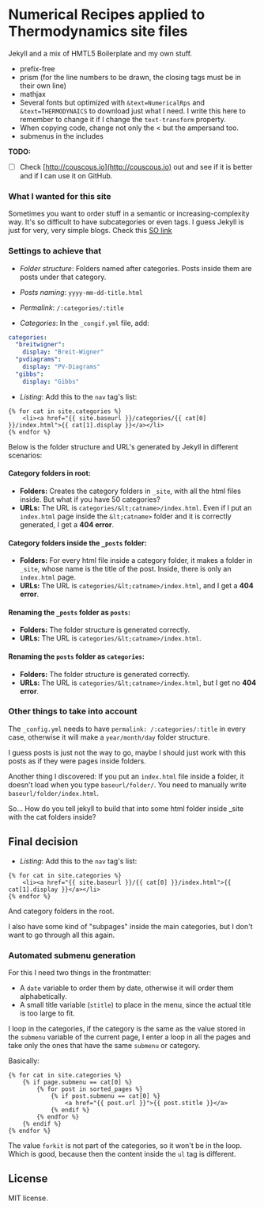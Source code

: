 # Numerical Recipes applied to Thermodynamics site files

Jekyll and a mix of HMTL5 Boilerplate and my own stuff.

* prefix-free
* prism (for the line numbers to be drawn, the closing tags must be in their own line)
* mathjax
* Several fonts but optimized with `&text=NumericalRps` and `&text=THERMODYNAICS` to download just what I need. I write this here to remember to change it if I change the `text-transform` property.
* When copying code, change not only the &lt; but the ampersand too.
* submenus in the includes

**TODO:**
 - [ ] Check [http://couscous.io](http://couscous.io) out and see if it is better and if I can use it on GitHub.

### What I wanted for this site

Sometimes you want to order stuff in a semantic or increasing-complexity way.
It's so difficult to have subcategories or even tags.
I guess Jekyll is just for very, very simple blogs.
Check this [SO link](http://stackoverflow.com/questions/27191110/frontmatter-automation-and-category-sorting-in-jekyll)

### Settings to achieve that

* *Folder structure*: Folders named after categories. Posts inside them are posts under that category.

* *Posts naming*: `yyyy-mm-dd-title.html`

* *Permalink*: `/:categories/:title`

* *Categories*: In the `_congif.yml` file, add:

```yml
categories:
  "breitwigner": 
    display: "Breit-Wigner"
  "pvdiagrams":
    display: "PV-Diagrams"
  "gibbs":
    display: "Gibbs"
```

* *Listing*: Add this to the `nav` tag's list:

```liquid
{% for cat in site.categories %}
	<li><a href="{{ site.baseurl }}/categories/{{ cat[0] }}/index.html">{{ cat[1].display }}</a></li>
{% endfor %}
```

Below is the folder structure and URL's generated by Jekyll in different scenarios:

#### Category folders in root:
* **Folders:** Creates the category folders in `_site`, with all the html files inside. But what if you have 50 categories?
* **URLs:** The URL is `categories/&lt;catname>/index.html`. Even if I put an `index.html` page inside the `&lt;catname>` folder and it is correctly generated, I get a **404 error**.

#### Category folders inside the `_posts` folder:
* **Folders:** For every html file inside a category folder, it makes a folder in `_site`, whose name is the title of the post. Inside, there is only an `index.html` page.
* **URLs:** The URL is `categories/&lt;catname>/index.html`, and I get a **404 error**.

#### Renaming the `_posts` folder as `posts`:
* **Folders:** The folder structure is generated correctly.
* **URLs:** The URL is `categories/&lt;catname>/index.html`. 

#### Renaming the `posts` folder as `categories`:
* **Folders:** The folder structure is generated correctly.
* **URLs:** The URL is `categories/&lt;catname>/index.html`, but I get no **404 error**. 

### Other things to take into account

The `_config.yml` needs to have `permalink: /:categories/:title` in every case, otherwise it will make a `year/month/day` folder structure.

I guess posts is just not the way to go, maybe I should just work with this posts as if they were pages inside folders.

Another thing I discovered: If you put an `index.html` file inside a folder, it doesn't load when you type `baseurl/folder/`. You need to manually write `baseurl/folder/index.html`.

So... How do you tell jekyll to build that into some html folder inside _site with the cat folders inside?

## Final decision

* *Listing*: Add this to the `nav` tag's list:

```liquid
{% for cat in site.categories %}
	<li><a href="{{ site.baseurl }}/{{ cat[0] }}/index.html">{{ cat[1].display }}</a></li>
{% endfor %}
```

And category folders in the root.

I also have some kind of "subpages" inside the main categories, but I don't want to go through all this again. 
<!-- God, i just want to write my stuff and publish it. So I'll have to fuck off and write the code for the submenus manually, I might do an include file for each submenu. -->

### Automated submenu generation

For this I need two things in the frontmatter:

* A `date` variable to order them by date, otherwise it will order them alphabetically.
* A small title variable (`stitle`) to place in the menu, since the actual title is too large to fit.

I loop in the categories, if the category is the same as the value stored in the `submenu` variable of the current page, I enter a loop in all the pages and take only the ones that have the same `submenu` or category.

Basically:

```liquid
{% for cat in site.categories %}
	{% if page.submenu == cat[0] %}
		{% for post in sorted_pages %}
			{% if post.submenu == cat[0] %}
				<a href="{{ post.url }}">{{ post.stitle }}</a>
			{% endif %}
		{% endfor %}
	{% endif %}
{% endfor %}
```

The value `forkit` is not part of the categories, so it won't be in the loop. Which is good, because then the content inside the `ul` tag is different.


## License

MIT license.
